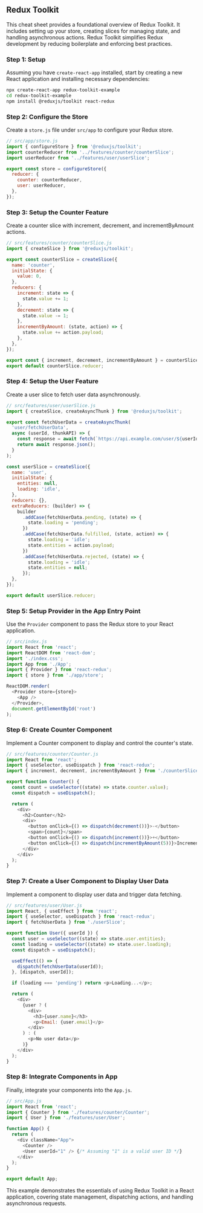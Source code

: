 ## Redux Toolkit

This cheat sheet provides a foundational overview of Redux Toolkit. It includes setting up your store, creating slices for managing state, and handling asynchronous actions. Redux Toolkit simplifies Redux development by reducing boilerplate and enforcing best practices.

### Step 1: Setup

Assuming you have `create-react-app` installed, start by creating a new React application and installing necessary dependencies:

```bash
npx create-react-app redux-toolkit-example
cd redux-toolkit-example
npm install @reduxjs/toolkit react-redux
```

### Step 2: Configure the Store

Create a `store.js` file under `src/app` to configure your Redux store.

```javascript
// src/app/store.js
import { configureStore } from '@reduxjs/toolkit';
import counterReducer from '../features/counter/counterSlice';
import userReducer from '../features/user/userSlice';

export const store = configureStore({
  reducer: {
    counter: counterReducer,
    user: userReducer,
  },
});
```

### Step 3: Setup the Counter Feature

Create a counter slice with increment, decrement, and incrementByAmount actions.

```javascript
// src/features/counter/counterSlice.js
import { createSlice } from '@reduxjs/toolkit';

export const counterSlice = createSlice({
  name: 'counter',
  initialState: {
    value: 0,
  },
  reducers: {
    increment: state => {
      state.value += 1;
    },
    decrement: state => {
      state.value -= 1;
    },
    incrementByAmount: (state, action) => {
      state.value += action.payload;
    },
  },
});

export const { increment, decrement, incrementByAmount } = counterSlice.actions;
export default counterSlice.reducer;
```

### Step 4: Setup the User Feature

Create a user slice to fetch user data asynchronously.

```javascript
// src/features/user/userSlice.js
import { createSlice, createAsyncThunk } from '@reduxjs/toolkit';

export const fetchUserData = createAsyncThunk(
  'user/fetchUserData',
  async (userId, thunkAPI) => {
    const response = await fetch(`https://api.example.com/user/${userId}`);
    return await response.json();
  }
);

const userSlice = createSlice({
  name: 'user',
  initialState: {
    entities: null,
    loading: 'idle',
  },
  reducers: {},
  extraReducers: (builder) => {
    builder
      .addCase(fetchUserData.pending, (state) => {
        state.loading = 'pending';
      })
      .addCase(fetchUserData.fulfilled, (state, action) => {
        state.loading = 'idle';
        state.entities = action.payload;
      })
      .addCase(fetchUserData.rejected, (state) => {
        state.loading = 'idle';
        state.entities = null;
      });
  },
});

export default userSlice.reducer;
```

### Step 5: Setup Provider in the App Entry Point

Use the `Provider` component to pass the Redux store to your React application.

```javascript
// src/index.js
import React from 'react';
import ReactDOM from 'react-dom';
import './index.css';
import App from './App';
import { Provider } from 'react-redux';
import { store } from './app/store';

ReactDOM.render(
  <Provider store={store}>
    <App />
  </Provider>,
  document.getElementById('root')
);
```

### Step 6: Create Counter Component

Implement a Counter component to display and control the counter's state.

```javascript
// src/features/counter/Counter.js
import React from 'react';
import { useSelector, useDispatch } from 'react-redux';
import { increment, decrement, incrementByAmount } from './counterSlice';

export function Counter() {
  const count = useSelector((state) => state.counter.value);
  const dispatch = useDispatch();

  return (
    <div>
      <h2>Counter</h2>
      <div>
        <button onClick={() => dispatch(decrement())}>-</button>
        <span>{count}</span>
        <button onClick={() => dispatch(increment())}>+</button>
        <button onClick={() => dispatch(incrementByAmount(5))}>Increment by 5</button>
      </div>
    </div>
  );
}
```

### Step 7: Create a User Component to Display User Data

Implement a component to display user data and trigger data fetching.

```javascript
// src/features/user/User.js
import React, { useEffect } from 'react';
import { useSelector, useDispatch } from 'react-redux';
import { fetchUserData } from './userSlice';

export function User({ userId }) {
  const user = useSelector((state) => state.user.entities);
  const loading = useSelector((state) => state.user.loading);
  const dispatch = useDispatch();

  useEffect(() => {
    dispatch(fetchUserData(userId));
  }, [dispatch, userId]);

  if (loading === 'pending') return <p>Loading...</p>;

  return (
    <div>
      {user ? (
        <div>
          <h3>{user.name}</h3>
          <p>Email: {user.email}</p>
        </div>
      ) : (
        <p>No user data</p>
      )}
    </div>
  );
}
```

### Step 8: Integrate Components in App

Finally, integrate your components into the `App.js`.

```javascript
// src/App.js
import React from 'react';
import { Counter } from './features/counter/Counter';
import { User } from './features/user/User';

function App() {
  return (
    <div className="App">
      <Counter />
      <User userId="1" /> {/* Assuming "1" is a valid user ID */}
    </div>
  );
}

export default App;
```

This example demonstrates the essentials of using Redux Toolkit in a React application, covering state management, dispatching actions, and handling asynchronous requests.
